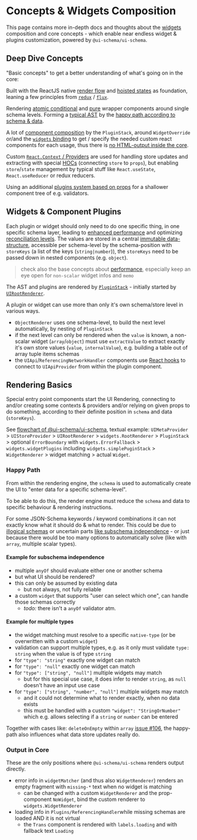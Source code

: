 # Concepts & Widgets Composition

This page contains more in-depth docs and thoughts about the [widgets](/docs/widgets) composition and core concepts - which enable near endless widget & plugins customization, powered by `@ui-schema/ui-schema`.

## Deep Dive Concepts

"Basic concepts" to get a better understanding of what's going on in the core:

Built with the ReactJS native [render flow](https://reactjs.org/docs/state-and-lifecycle.html#the-data-flows-down) and [hoisted states](https://reactjs.org/docs/lifting-state-up.html#lifting-state-up) as foundation, leaning a few principles from [`redux`](https://redux.js.org/tutorials/fundamentals/part-2-concepts-data-flow) / [`flux`](https://facebook.github.io/flux/docs/in-depth-overview).

Rendering [atomic conditional](https://reactjs.org/docs/conditional-rendering.html) and [pure](https://medium.com/technofunnel/working-with-react-pure-components-166ded26ae48) wrapper components around single schema levels. Forming a [typical AST](https://en.wikipedia.org/wiki/Abstract_syntax_tree) by the [happy path according to schema & data](#happy-path).

A lot of [component composition](https://www.robinwieruch.de/react-component-composition) by the `PluginStack`, around `WidgetOverride` or/and the [`widgets` binding](/docs/widgets#create-design-system-binding) to get / specify the needed custom react components for each usage, thus there is [no HTML-output inside the core](#output-in-core).

Custom [`React.Context` / Providers](https://reactjs.org/docs/context.html) are used for handling store updates and extracting with special [HOCs](https://reactjs.org/docs/higher-order-components.html) (connecting `store` to `props`), but enabling `store`/`state` management by typical stuff like `React.useState`, `React.useReducer` or redux reducers.

Using an additional [plugins system based on props](/docs/core-pluginstack#simple-plugins) for a shallower component tree of e.g. validators.

## Widgets & Component Plugins

Each plugin or widget should only need to do one specific thing, in one specific schema layer, leading to [enhanced performance](https://reactjs.org/docs/optimizing-performance.html#shouldcomponentupdate-in-action) and optimizing [reconciliation levels](https://reactjs.org/docs/reconciliation.html). The values are stored in a central [immutable data-structure](/docs/core-store), accessible per schema-level by the schema-position with `storeKeys` (a list of the keys (`string|number`)), the `storeKeys` need to be passed down in nested components (e.g. `object`).

> check also the base concepts about [performance](/docs/performance), especially keep an eye open for `non-scalar` widget infos and `memo`

The AST and plugins are rendered by [`PluginStack`](/docs/core-pluginstack) - initially started by [`UIRootRenderer`](/docs/core-renderer#uirootrenderer).

A plugin or widget can use more than only it's own schema/store level in various ways.

- `ObjectRenderer` uses one schema-level, to build the next level automatically, by nesting of `PluginStack`
- if the next level can only be rendered when the `value` is known, a non-scalar widget (`array`/`object`) must use `extractValue` to extract exactly it's own store values (`value`, `internalValue`), e.g. building a table out of array tuple items schemas
- the `UIApi`/`ReferencingNetworkHandler` components use [React hooks](https://reactjs.org/docs/hooks-intro.html) to connect to `UIApiProvider` from within the plugin component.

## Rendering Basics

Special entry point components start the UI Rendering, connecting to and/or creating some contexts & providers and/or relying on given props to do something, according to their definite position in `schema` and data (`storeKeys`).

See [flowchart of @ui-schema/ui-schema](/docs/core#flowchart), textual example: `UIMetaProvider` > `UIStoreProvider` > `UIRootRenderer` > `widgets.RootRenderer` > `PluginStack` > optional `ErrorBoundary` with `widgets.ErrorFallback` > `widgets.widgetPlugins` including `widgets.simplePuginStack` > `WidgetRenderer` > widget matching > actual `Widget`.

### Happy Path

From within the rendering engine, the `schema` is used to automatically create the UI to "enter data for a specific schema-level".

To be able to do this, the render engine must reduce the `schema` and data to specific behaviour & rendering instructions.

For some JSON-Schema keywords / keyword combinations it can not exactly know what it should do & what to render. This could be due to [illogical schemas](https://json-schema.org/understanding-json-schema/reference/combining.html#illogical-schemas) or uncertain parts [like subschema independence](https://json-schema.org/understanding-json-schema/reference/combining.html#subschema-independence) - or just because there would be too many options to automatically solve (like with `array`, multiple scalar types).

#### Example for subschema independence

- multiple `anyOf` should evaluate either one or another schema
- but what UI should be rendered?
- this can only be assumed by existing data
    - but not always, not fully reliable
- a custom `widget` that supports "user can select which one", can handle those schemas correctly
    - *todo:* there isn't a `anyOf` validator atm.

#### Example for multiple types

- the widget matching must resolve to a specific `native-type` (or be overwritten with a custom `widget`)
- validation can support multiple types, e.g. as it only must validate `type: string` when the value is of type `string`
- for `"type": "string"` exactly one widget can match
- for `"type": "null"` exactly one widget can match
- for `"type": ["string", "null"]` multiple widgets may match
    - but for this special use case, it does infer to render `string`, as `null` doesn't have an input use case
- for `"type": ["string", "number", "null"]` multiple widgets may match
    - and it could not determine what to render exactly, when no data exists
    - this must be handled with a custom `"widget": "StringOrNumber"` which e.g. allows selecting if a `string` or `number` can be entered

Together with cases like: `deleteOnEmpty` within `array` [issue #106](https://github.com/ui-schema/ui-schema/issues/106), the happy-path also influences what data store updates really do.

### Output in Core

These are the only positions where `@ui-schema/ui-schema` renders output directly.

- error info in `widgetMatcher` (and thus also `WidgetRenderer`) renders an empty fragment with `missing-*` text when no widget is matching
    - can be changed with a custom `WidgetRenderer` and the prop-component `NoWidget`, bind the custom renderer to `widgets.WidgetRenderer`
- loading info in `Plugins/ReferencingHandler`while missing schemas are loaded AND it is not virtual
    - the `Trans` component is rendered with `labels.loading` and with fallback text `Loading`
